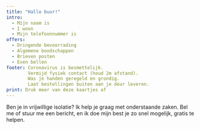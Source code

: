 ```yaml
---
title: "Hallo buur!"
intro:
  - Mijn naam is
  - I woon
  - Mijn telefoonnummer is
offers:
  - Dringende bevoorrading
  - Algemene boodschappen
  - Brieven posten
  - Even bellen
footer: Coronavirus is besmettelijk.
        Vermijd fysiek contact (houd 2m afstand).
        Was je handen geregeld en grondig.
        Laat bestellingen buiten aan je deur leveren.
print: Druk meer van deze kaartjes af
---
```


Ben je in vrijwillige isolatie? Ik help je graag met onderstaande zaken.
Bel me of stuur me een bericht, en ik doe mijn best je zo snel mogelijk, gratis te helpen.
